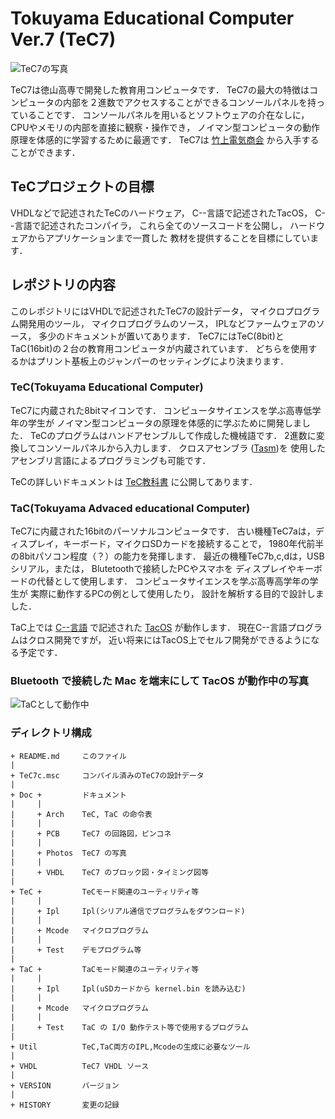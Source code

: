 # Tokuyama Educational Computer Ver.7 (TeC7)

![TeC7の写真](https://github.com/tctsigemura/TeC7/blob/master/Doc/Photos/TeC7c.jpg?raw=true "写真")

TeC7は徳山高専で開発した教育用コンピュータです．
TeC7の最大の特徴はコンピュータの内部を２進数でアクセスすることができるコンソールパネルを持っていることです．
コンソールパネルを用いるとソフトウェアの介在なしに，
CPUやメモリの内部を直接に観察・操作でき，
ノイマン型コンピュータの動作原理を体感的に学習するために最適です．
TeC7は
[竹上電気商会](http://www.e-takegami.jp/products/tec6/)
から入手することができます．

## TeCプロジェクトの目標

VHDLなどで記述されたTeCのハードウェア，
C--言語で記述されたTacOS，
C--言語で記述されたコンパイラ，
これら全てのソースコードを公開し，
ハードウェアからアプリケーションまで一貫した
教材を提供することを目標にしています．

## レポジトリの内容
このレポジトリにはVHDLで記述されたTeC7の設計データ，
マイクロプログラム開発用のツール，
マイクロプログラムのソース，
IPLなどファームウェアのソース，
多少のドキュメントが置いてあります．
TeC7にはTeC(8bit)とTaC(16bit)の２台の教育用コンピュータが内蔵されています．
どちらを使用するかはプリント基板上のジャンパーのセッティングにより決まります．

### TeC(Tokuyama Educational Computer)
TeC7に内蔵された8bitマイコンです．
コンピュータサイエンスを学ぶ高専低学年の学生が
ノイマン型コンピュータの原理を体感的に学ぶために開発しました．
TeCのプログラムはハンドアセンブルして作成した機械語です．
2進数に変換してコンソールパネルから入力します．
クロスアセンブラ
([Tasm](https://github.com/tctsigemura/Tasm))を
使用したアセンブリ言語によるプログラミングも可能です．

TeCの詳しいドキュメントは
[TeC教科書](https://github.com/tctsigemura/TecTextBook/raw/master/tec.pdf)
に公開してあります．

### TaC(Tokuyama Advaced educational Computer)
TeC7に内蔵された16bitのパーソナルコンピュータです．
古い機種TeC7aは，ディスプレイ，キーボード，マイクロSDカードを接続することで，
1980年代前半の8bitパソコン程度（？）の能力を発揮します．
最近の機種TeC7b,c,dは，USBシリアル，または，
Blutetoothで接続したPCやスマホを
ディスプレイやキーボードの代替として使用します．
コンピュータサイエンスを学ぶ高専高学年の学生が
実際に動作するPCの例として使用したり，
設計を解析する目的で設計しました．

TaC上では
[C--言語](https://github.com/tctsigemura/C--)
で記述された
[TacOS](https://github.com/tctsigemura/TacOS)
が動作します．
現在C--言語プログラムはクロス開発ですが，
近い将来にはTacOS上でセルフ開発ができるようになる予定です．

### Bluetooth で接続した Mac を端末にして TacOS が動作中の写真
![TaCとして動作中](https://github.com/tctsigemura/TeC7/blob/master/Doc/Photos/Blueterm.jpg?raw=true "写真")

### ディレクトリ構成

```
+ README.md     このファイル
|
+ TeC7c.msc     コンパイル済みのTeC7の設計データ
|
+ Doc +         ドキュメント
|     |
|     + Arch    TeC, TaC の命令表
|     |
|     + PCB     TeC7 の回路図，ピンコネ
|     |
|     + Photos  TeC7 の写真
|     |
|     + VHDL    TeC7 のブロック図・タイミング図等
|
+ TeC +         TeCモード関連のユーティリティ等
|     |
|     + Ipl     Ipl(シリアル通信でプログラムをダウンロード)
|     |
|     + Mcode   マイクロプログラム
|     |
|     + Test    デモプログラム等
|
+ TaC +         TaCモード関連のユーティリティ等
|     |
|     + Ipl     Ipl(uSDカードから kernel.bin を読み込む)
|     |
|     + Mcode   マイクロプログラム
|     |
|     + Test    TaC の I/O 動作テスト等で使用するプログラム
|
+ Util          TeC,TaC両方のIPL,Mcodeの生成に必要なツール
|
+ VHDL          TeC7 VHDL ソース
|
+ VERSION       バージョン
|
+ HISTORY       変更の記録
```
